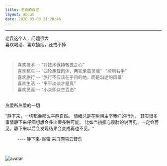 ```yaml
---
title: 老袁的自述
layout: about
date: 2020-03-09 21:28:46
---
```


---
老袁这个人，问题很大  
喜欢喝酒、喜欢抽烟，还戒不掉

<br/>

>喜欢技术 -- “对技术保持敬畏之心”<br/>
>喜欢机车 -- “四轮承载肉体，两轮承载灵魂” &nbsp; “控制右手”<br/>
>喜欢旅行 -- “旅行不应该在乎目的地，而是沿途的风景”<br/>
>喜欢生活 -- “平平淡淡才是真”<br/>
>喜欢民谣 -- "小众即众生百态"<br/>

<br/>
热爱所热爱的一切  
<br/>

"静下来，一切都会那么平静自然。 情绪总是在瞬间主宰我们的行为。 其实很多事情静下来仔细想想会多出很多种可能。 比如当初撕心裂肺的说再见，一定会再见。静下来以后会发现结果会变成再也不见。" 

&nbsp; &nbsp; &nbsp; &nbsp; &nbsp; ---- 静下来-赵雷 来自网易云音乐

<br/>

![avatar](https://zknow-1256858200.cos.ap-guangzhou.myqcloud.com/zknow_blog/About_Content.jpg)
